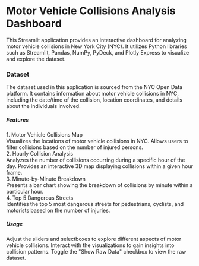 <h1>Motor Vehicle Collisions Analysis Dashboard</h1>
This Streamlit application provides an interactive dashboard for analyzing motor vehicle collisions in New York City (NYC). It utilizes Python libraries such as Streamlit, Pandas, NumPy, PyDeck, and Plotly Express to visualize and explore the dataset.<br>
<h3>Dataset</h3>
The dataset used in this application is sourced from the NYC Open Data platform. It contains information about motor vehicle collisions in NYC, including the date/time of the collision, location coordinates, and details about the individuals involved.<br>
<h5>Features</h5>
1. Motor Vehicle Collisions Map<br>
Visualizes the locations of motor vehicle collisions in NYC.
Allows users to filter collisions based on the number of injured persons.<br>
2. Hourly Collision Analysis<br>
Analyzes the number of collisions occurring during a specific hour of the day.
Provides an interactive 3D map displaying collisions within a given hour frame.<br>
3. Minute-by-Minute Breakdown<br>
Presents a bar chart showing the breakdown of collisions by minute within a particular hour.<br>
4. Top 5 Dangerous Streets<br>
Identifies the top 5 most dangerous streets for pedestrians, cyclists, and motorists based on the number of injuries.<br>
<h5>Usage</h5>
Adjust the sliders and selectboxes to explore different aspects of motor vehicle collisions.
Interact with the visualizations to gain insights into collision patterns.
Toggle the "Show Raw Data" checkbox to view the raw dataset.
